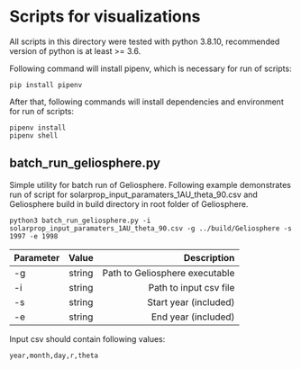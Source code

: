 # Scripts for visualizations
All scripts in this directory were tested with python 3.8.10, recommended version of python is at least >= 3.6. 

Following command will install pipenv, which is necessary for run of scripts: 

```
pip install pipenv
```

After that, following commands will install dependencies and environment for run of scripts:

```
pipenv install
pipenv shell
```

## batch_run_geliosphere.py
Simple utility for batch run of Geliosphere. Following example demonstrates run of script for solarprop_input_paramaters_1AU_theta_90.csv and Geliosphere build in build directory in root folder of Geliosphere. 

```
python3 batch_run_geliosphere.py -i solarprop_input_paramaters_1AU_theta_90.csv -g ../build/Geliosphere -s 1997 -e 1998
```

| Parameter |  Value | Description |
| :--- | :----: | ---: |
| -g | string | Path to Geliosphere executable |
| -i | string | Path to input csv file | 
| -s | string | Start year (included) |
| -e | string | End year (included) | 

Input csv should contain following values:

```
year,month,day,r,theta
```
